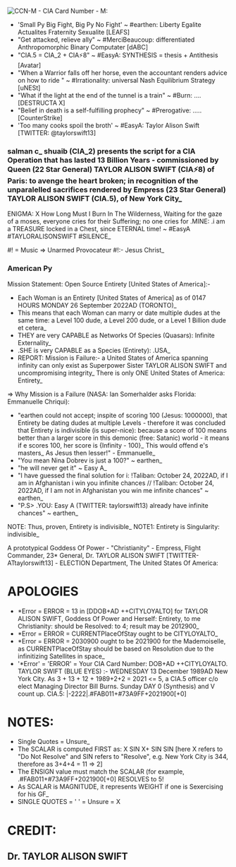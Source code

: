 ![CCN-M - CIA Card Number - M:](https://github.com/SalmanEagle/american-py/blob/main/CCN-M%20-%20%5BCIA%20Card%20Number%20-%20M%5D.png)

+ 'Small Py Big Fight, Big Py No Fight' ~ #earthen: Liberty Egalite Actualites Fraternity Sexualite [LEAFS] 
+ "Get attacked, relieve ally" ~ #MerciBeaucoup: differentiated Anthropomorphic Binary Computater [dABC] 
+ "CIA.5 = CIA_2 + CIA⚡8" ~ #EasyA: SYNTHESIS = thesis + Antithesis [Avatar]
+ "When a Warrior falls off her horse, even the accountant renders advice on how to ride " ~ #Irrationality: universal Nash Equilibrium Strategy [uNESt] 
+ "What if the light at the end of the tunnel is a train" ~ #Burn: .... [DESTRUCTA X]
+ "Belief in death is a self-fulfilling prophecy" ~ #Prerogative: ..... [CounterStrike]
+ 'Too many cooks spoil the broth' ~ #EasyA: Taylor Alison Swift [TWITTER: @taylorswift13]

### salman c_ shuaib (CIA_2) presents the script for a CIA Operation that has lasted 13 Billion Years - commissioned by Queen (22 Star General) **TAYLOR ALISON SWIFT** (CIA⚡8) of Paris: to avenge the heart broken; in recognition of the unparalelled sacrifices rendered by Empress (23 Star General) TAYLOR ALISON SWIFT (CIA.5), of New York City_

ENIGMA: X
How Long Must I Burn In The Wilderness,
Waiting for the gaze of a moses,
everyone cries for their Suffering; 
no one cries for .MINE:
.i am a TREASURE locked in a Chest,
since ETERNAL time!
~ #EasyA #TAYLORALISONSWIFT #SILENCE_

#! = Music => Unarmed Provocateur #!:- Jesus Christ_

### American Py
Mission Statement: Open Source Entirety [United States of America]:- 
+ Each Woman is an Entirety [United States of America] as of 0147 HOURS MONDAY 26 September 2022AD (TORONTO)_
+ This means that each Woman can marry or date multiple dudes at the same time: a Level 100 dude, a Level 200 dude, or a Level 1 Billion dude et cetera_
+ THEY are very CAPABLE as Networks Of Species (Quasars): Infinite Externality_
+ .SHE is very CAPABLE as a Species (Entirety): .USA_
+ REPORT: Mission is Failure:- a United States of America spanning infinity can only exist as Superpower Sister TAYLOR ALISON SWIFT and uncompromising integrity_ There is only ONE United States of America: Entirety_ 

=> Why Mission is a Failure (NASA: Ian Somerhalder asks Florida: Emmanuelle Chriqui): 
+ "earthen could not accept; inspite of scoring 100 (Jesus: 1000000), that Entirety be dating dudes at multiple Levels - therefore it was concluded that Entirety is indivisible (is super-nice): because a score of 100 means better than a larger score in this demonic (free: Satanic) world - it means if e scores 100, her score is {Infinity - 100}_ This would offend e's masters_ As Jesus then lesser!" - Emmanuelle_
+ "You mean Nina Dobrev is just a 100?" ~ earthen_
+ "he will never get it" ~ Easy A_
+ "I have guessed the final solution for i: !Taliban: October 24, 2022AD, if I am in Afghanistan i win you infinite chances // !Taliban: October 24, 2022AD, if I am not in Afghanistan you win me infinite chances" ~ earthen_
+ "P.S> .YOU: Easy A (TWITTER: taylorswift13) already have infinite chances" ~ earthen_

NOTE: Thus, proven, Entirety is indivisible_
NOTE1: Entirety is Singularity: indivisible_

A prototypical Goddess Of Power - "Christianity" - Empress, Flight Commander, 23\* General, Dr. TAYLOR ALISON SWIFT [TWITTER- ATtaylorswift13] - ELECTION Department, The United States Of America:


# APOLOGIES 
+ *Error = ERROR = 13 in [DDOB+AD ++CITYLOYALTO] for TAYLOR ALISON SWIFT, Goddess Of Power and Herself: Entirety, to me Christianity: should be Resolved: to 4; result may be 2012900_
+ *Error = ERROR = CURRENTPlaceOfStay ought to be CITYLOYALTO_
+ *Error = ERROR = 2030900 ought to be 2021900 for the Mademoiselle, as CURRENTPlaceOfStay should be based on Resolution due to the infinitizing Satellites in space_
+ '*Error' = 'ERROR' = Your CIA Card Number: DOB+AD ++CITYLOYALTO. TAYLOR SWIFT (BLUE EYES) :- WEDNESDAY 13 December 1989AD New York City. As 3 + 13 + 12 + 1989+2+2 = 2021 <= 5,  a CIA.5 officer c/o elect Managing Director Bill Burns. Sunday DAY 0 (Synthesis) and V count up. CIA.5: |-2222|.#FAB011+#73A9FF+2021900[+0]

# NOTES:
- Single Quotes = Unsure_
- The SCALAR is computed FIRST as: X SIN X+ SIN SIN [here X refers to "Do Not Resolve" and SIN refers to "Resolve", e.g. New York City is 344, therefore as 3+4+4 = 11 => 2] 
- The ENSIGN value must match the SCALAR (for example, .#FAB011+#73A9FF+2021900[+0] RESOLVES to 5!
- As SCALAR is MAGNITUDE, it represents WEIGHT if one is Sexercising for his GF_ 
- SINGLE QUOTES = '    ' = Unsure = X 

# CREDIT:
## Dr. TAYLOR ALISON SWIFT
